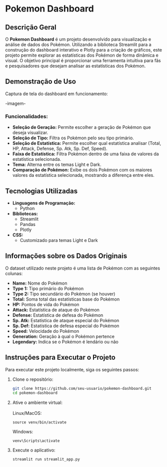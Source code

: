 # Pokemon Dashboard

## Descrição Geral
O **Pokemon Dashboard** é um projeto desenvolvido para visualização e análise de dados dos Pokémon. Utilizando a biblioteca Streamlit para a construção do dashboard interativo e Plotly para a criação de gráficos, este projeto permite explorar as estatísticas dos Pokémon de forma dinâmica e visual. O objetivo principal é proporcionar uma ferramenta intuitiva para fãs e pesquisadores que desejam analisar as estatísticas dos Pokémon.

## Demonstração de Uso
Captura de tela do dashboard em funcionamento:

-imagem-

### Funcionalidades:
- **Seleção de Geração:** Permite escolher a geração de Pokémon que deseja visualizar.
- **Seleção de Tipo:** Filtra os Pokémon pelo seu tipo primário.
- **Seleção de Estatística:** Permite escolher qual estatística analisar (Total, HP, Attack, Defense, Sp. Atk, Sp. Def, Speed).
- **Faixa de Estatística:** Filtra Pokémon dentro de uma faixa de valores da estatística selecionada.
- **Tema:** Alterna entre os temas Light e Dark.
- **Comparação de Pokémon:** Exibe os dois Pokémon com os maiores valores da estatística selecionada, mostrando a diferença entre eles.

## Tecnologias Utilizadas
- **Linguagens de Programação:**
  - Python
- **Bibliotecas:**
  - Streamlit
  - Pandas
  - Plotly
- **CSS:**
  - Customizado para temas Light e Dark

## Informações sobre os Dados Originais
O dataset utilizado neste projeto é uma lista de Pokémon com as seguintes colunas:

- **Name:** Nome do Pokémon
- **Type 1:** Tipo primário do Pokémon
- **Type 2:** Tipo secundário do Pokémon (se houver)
- **Total:** Soma total das estatísticas base do Pokémon
- **HP:** Pontos de vida do Pokémon
- **Attack:** Estatística de ataque do Pokémon
- **Defense:** Estatística de defesa do Pokémon
- **Sp. Atk:** Estatística de ataque especial do Pokémon
- **Sp. Def:** Estatística de defesa especial do Pokémon
- **Speed:** Velocidade do Pokémon
- **Generation:** Geração à qual o Pokémon pertence
- **Legendary:** Indica se o Pokémon é lendário ou não

## Instruções para Executar o Projeto
Para executar este projeto localmente, siga os seguintes passos:

1. Clone o repositório:
   ```bash
   git clone https://github.com/seu-usuario/pokemon-dashboard.git
   cd pokemon-dashboard

2. Ative o ambiente virtual:
    <br><br>
    Linux/MacOS:
    <pre><code>source venv/bin/activate</code></pre>
    Windows:
    <pre><code>venv\Scripts\activate</code></pre>
    
3. Execute o aplicativo:
    ```bash
    streamlit run streamlit_app.py
